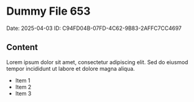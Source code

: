 # Dummy File 653

Date: 2025-04-03
ID: C94FD04B-07FD-4C62-9B83-2AFFC7CC4697

## Content

Lorem ipsum dolor sit amet, consectetur adipiscing elit.
Sed do eiusmod tempor incididunt ut labore et dolore magna aliqua.

* Item 1
* Item 2
* Item 3

